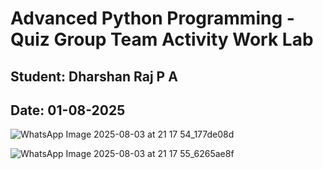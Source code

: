 # Advanced Python Programming - Quiz Group Team Activity Work Lab
## Student: Dharshan Raj P A
## Date: 01-08-2025

![WhatsApp Image 2025-08-03 at 21 17 54_177de08d](https://github.com/user-attachments/assets/eac15bc4-a344-4665-9396-479fbb75dddf)

![WhatsApp Image 2025-08-03 at 21 17 55_6265ae8f](https://github.com/user-attachments/assets/4c89f8db-4808-4229-be61-213cc1e6a787)

